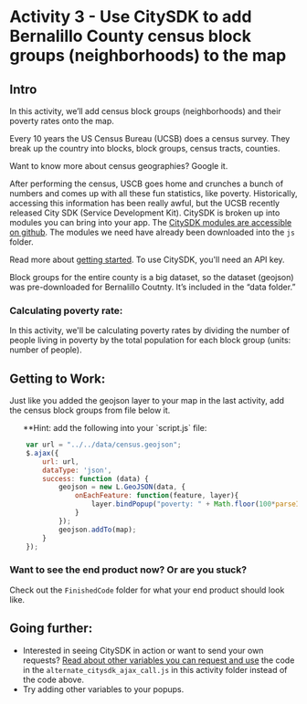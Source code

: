 # Activity 3 - Use CitySDK to add Bernalillo County census block groups (neighborhoods) to the map

## Intro

In this activity, we’ll add census block groups (neighborhoods) and their poverty rates onto the map.

Every 10 years the US Census Bureau (UCSB) does a census survey.  They break up the country into blocks, block groups, census tracts, counties.

Want to know more about census geographies? Google it.

After performing the census, USCB goes home and crunches a bunch of numbers and comes up with all these fun statistics, like poverty.  Historically, accessing this information has been really awful, but the UCSB recently released City SDK (Service Development Kit).  CitySDK is broken up into modules you can bring into your app. The [CitySDK modules are accessible on github](https://github.com/uscensusbureau/citysdk).  The modules we need have already been downloaded into the `js` folder.

Read more about [getting started](http://uscensusbureau.github.io/citysdk/). To use CitySDK, you'll need an API key.   

Block groups for the entire county is a big dataset, so the dataset (geojson) was pre-downloaded for Bernalillo Coutnty.  It’s included in the “data folder.”

### Calculating poverty rate:

In this activity, we'll be calculating poverty rates by dividing the number of people living in poverty by the total population for each block group (units: number of people).

## Getting to Work:

Just like you added the geojson layer to your map in the last activity, add the census block groups from file below it.

<ul>**Hint: add the following into your `script.js` file:</ul>

```javascript
    var url = "../../data/census.geojson";
    $.ajax({
        url: url,
        dataType: 'json',
        success: function (data) {
            geojson = new L.GeoJSON(data, {
                onEachFeature: function(feature, layer){
                    layer.bindPopup("poverty: " + Math.floor(100*parseInt(feature.properties.poverty)/(feature.properties.population)) + "%");
                }
            });
            geojson.addTo(map);
        }
    });
```

### Want to see the end product now? Or are you stuck?

Check out the `FinishedCode` folder for what your end product should look like.

## Going further:

* Interested in seeing CitySDK in action or want to send your own requests? [Read about other variables you can request and use](http://uscensusbureau.github.io/citysdk/guides/censusModule/aliases.html) the code in the `alternate_citysdk_ajax_call.js` in this activity folder instead of the code above.
* Try adding other variables to your popups.
